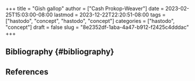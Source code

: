 +++
title = "Gish gallop"
author = ["Cash Prokop-Weaver"]
date = 2023-02-25T15:03:00-08:00
lastmod = 2023-12-22T22:20:51-08:00
tags = ["hastodo", "concept", "hastodo", "concept"]
categories = ["hastodo", "concept"]
draft = false
slug = "8e2352df-1aba-4a47-b912-f2425c4dddac"
+++

## Bibliography {#bibliography}

## References

<style>.csl-entry{text-indent: -1.5em; margin-left: 1.5em;}</style><div class="csl-bib-body">
</div>
